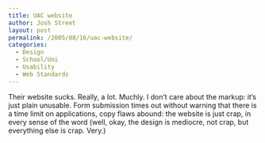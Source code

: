 ```yaml
---
title: UAC website
author: Josh Street
layout: post
permalink: /2005/08/16/uac-website/
categories:
  - Design
  - School/Uni
  - Usability
  - Web Standards
---
```

Their website sucks. Really, a lot. Muchly. I don&#8217;t care about the markup: it&#8217;s just plain unusable. Form submission times out without warning that there is a time limit on applications, copy flaws abound: the website is just crap, in every sense of the word (well, okay, the design is mediocre, not crap, but everything else is crap. Very.)